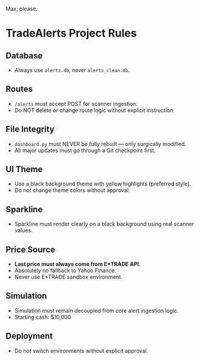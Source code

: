 Max, please.

# TradeAlerts Project Rules

## Database
- Always use `alerts.db`, never `alerts_clean.db`.

## Routes
- `/alerts` must accept POST for scanner ingestion.
- Do NOT delete or change route logic without explicit instruction.

## File Integrity
- `dashboard.py` must NEVER be fully rebuilt — only surgically modified.
- All major updates must go through a Git checkpoint first.

## UI Theme
- Use a black background theme with yellow highlights (preferred style).
- Do not change theme colors without approval.

## Sparkline
- Sparkline must render clearly on a black background using real scanner values.

## Price Source
- **Last price must always come from E*TRADE API.**
- Absolutely no fallback to Yahoo Finance.
- Never use E*TRADE sandbox environment.

## Simulation
- Simulation must remain decoupled from core alert ingestion logic.
- Starting cash: $10,000

## Deployment
- Do not switch environments without explicit approval.
